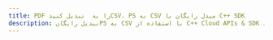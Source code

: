 ---title: PDF را به  تبدیل کنیدCSV، PS به CSV مبدل رایگان یا C++ SDKdescription: تبدیل رایگانPS به CSV با استفاده از C++ Cloud APIs & SDK همچنین اسناد PDF را در Cloud ایجاد، ویرایش و رندر کنید.---